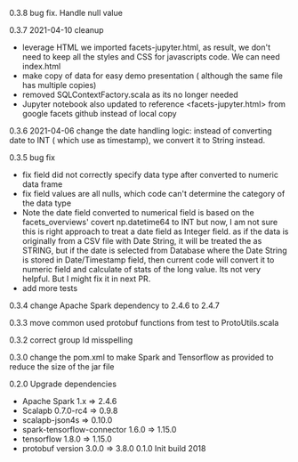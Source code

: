 0.3.8  bug fix. Handle null value

0.3.7  2021-04-10 cleanup
  * leverage HTML <link rel="import">  we imported facets-jupyter.html, as result, we don't need to keep 
    all the styles and CSS for javascripts code. We can need index.html 
  * make copy of data for easy demo presentation ( although the same file has multiple copies)
  * removed SQLContextFactory.scala as its no longer needed
  * Jupyter notebook also updated to reference <facets-jupyter.html> from google facets github instead of local copy

0.3.6  2021-04-06 change the date handling logic: instead of converting date to INT ( which use as timestamp), we convert 
      it to String instead. 

0.3.5 bug fix
  * fix field did not correctly specify data type after converted to numeric data frame
  * fix field values are all nulls, which code can't determine the category of the data type 
  * Note the date field converted to numerical field is based on the facets_overviews' covert np.datetime64 to INT 
    but now, I am not sure this is right approach to treat a date field as Integer field.
    as if the data is originally from a CSV file with Date String, it will be treated the as STRING, 
    but if the date is selected from Database where the Date String is stored in Date/Timestamp field, then current code 
    will convert it to numeric field and calculate of stats of the long value. Its not very helpful.  But I might fix it in next PR. 
  * add more tests
  
0.3.4 change Apache Spark dependency to 2.4.6 to 2.4.7 

0.3.3 move common used protobuf functions from test to ProtoUtils.scala

0.3.2 correct group Id misspelling

0.3.0 change the pom.xml to make Spark and Tensorflow as provided to reduce the size 
   of the jar file 

0.2.0 Upgrade dependencies
   * Apache Spark 1.x =>  2.4.6
   * Scalapb 0.7.0-rc4 => 0.9.8 
   * scalapb-json4s => 0.10.0 
   * spark-tensorflow-connector 1.6.0 => 1.15.0
   * tensorflow 1.8.0 => 1.15.0 
   * protobuf version 3.0.0 => 3.8.0
0.1.0 Init build 2018
     
      
     
  